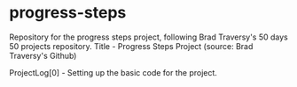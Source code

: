 # progress-steps
Repository for the progress steps project, following Brad Traversy's 50 days 50 projects repository.
Title - Progress Steps Project (source: Brad Traversy's Github) <br/>

ProjectLog[0] - Setting up the basic code for the project. <br/>
